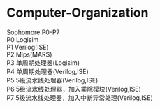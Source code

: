 # Computer-Organization
Sophomore P0-P7<br>
P0 Logisim<br>
P1 Verilog(ISE)<br>
P2 Mips(MARS)<br>
P3 单周期处理器(Logisim)<br>
P4 单周期处理器(Verilog,ISE)<br>
P5 5级流水线处理器(Verilog,ISE)<br>
P6 5级流水线处理器，加入乘除模块(Verilog,ISE)<br>
P7 5级流水线处理器，加入中断异常处理(Verilog,ISE)<br>
